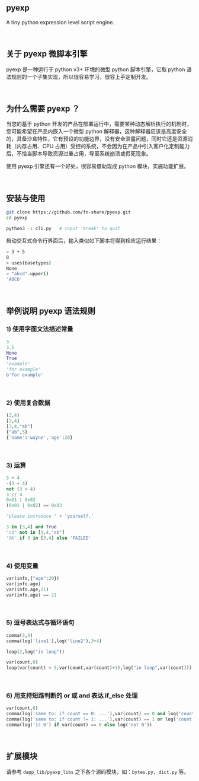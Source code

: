 pyexp
--------

A tiny python expression level script engine.

&nbsp;

## 关于 pyexp 微脚本引擎

pyexp 是一种运行于 python v3+ 环境的微型 python 脚本引擎，它取 python 语法规则的一个子集实现，所以很容易学习，很容上手定制开发。

&nbsp;

## 为什么需要 pyexp ？

当您的基于 python 开发的产品在部署运行中，需要某种动态解析执行的机制时，您可能希望在产品内嵌入一个微型 python 解释器，这种解释器应该是高度安全的，具备沙盒特性，它有预设的功能边界，没有安全泄露问题，同时它还是资源消耗（内存占用、CPU 占用）受控的系统，不会因为在产品中引入客户化定制能力后，不恰当脚本导致资源过重占用，导至系统崩溃或假死现象。

使用 pyexp 引擎还有一个好处，很容易借助现成 python 模块，实施功能扩展。

&nbsp;

## 安装与使用

``` bash
git clone https://github.com/fn-share/pyexp.git
cd pyexp

python3 -i cli.py   # input 'break' to quit
```

启动交互式命令行界面后，输入类似如下脚本将得到相应运行结果：

``` bash
> 3 + 5
8
> uses(basetypes)
None
> "abcd".upper()
'ABCD'
```

&nbsp;

## 举例说明 pyexp 语法规则

### 1) 使用字面文法描述常量

``` python
3
3.5
None
True
"example"
'for example'
b'for example'
```

&nbsp;

### 2) 使用复合数据

``` python
(3,4)
[3,4]
[3,4,"ab"]
{"ab",5}
{'name':'wayne','age':20}
```

&nbsp;

### 3) 运算

``` python
3 + 4
-(3 + 4)
not (3 > 4)
3 // 4
0x01 | 0x02
(0x01 | 0x02) == 0x03

"please introduce " + 'yourself.'

3 in [3,4] and True
"cd" not in [3,4,"ab"]
'OK' if 3 in [3,4] else 'FAILED'
```

&nbsp;

### 4) 使用变量

``` python
var(info,{"age":20})
var(info.age)
var(info.age,21)
var(info.age) == 21
```

&nbsp;

### 5) 逗号表达式与循环语句

``` python
comma(3,4)
comma(log('line1'),log('line2'),3+4)

loop(2,log("in loop"))

var(count,0)
loop(var(count) < 5,var(count,var(count)+1),log("in loop",var(count)))
```

&nbsp;

### 6) 用支持短路判断的 or 或 and 表达 if_else 处理

``` python
var(count,0)
comma(log('same to: if count == 0: ...'),var(count) == 0 and log('count is 0'))
comma(log('same to: if count != 1: ...'),var(count) == 1 or log('count is not 1'))
comma(log('is 0') if var(count) == 0 else log('not 0'))
```

&nbsp;

## 扩展模块

请参考 `dapp_lib/pyexp_libs` 之下各个源码模块，如：`bytes.py, dict.py` 等。

&nbsp;
